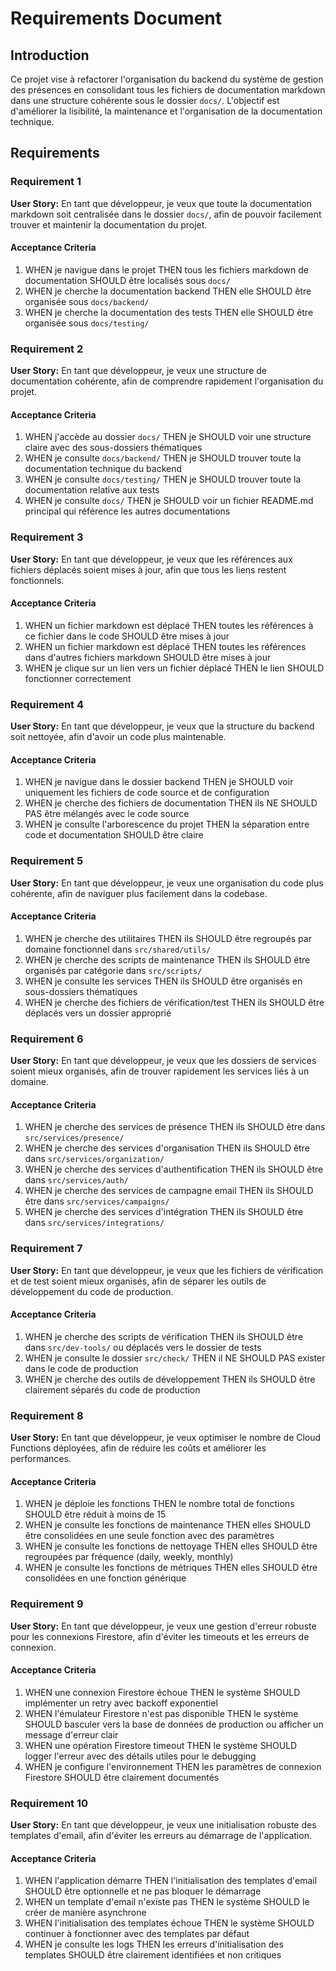 # Requirements Document

## Introduction

Ce projet vise à refactorer l'organisation du backend du système de gestion des présences en consolidant tous les fichiers de documentation markdown dans une structure cohérente sous le dossier `docs/`. L'objectif est d'améliorer la lisibilité, la maintenance et l'organisation de la documentation technique.

## Requirements

### Requirement 1

**User Story:** En tant que développeur, je veux que toute la documentation markdown soit centralisée dans le dossier `docs/`, afin de pouvoir facilement trouver et maintenir la documentation du projet.

#### Acceptance Criteria

1. WHEN je navigue dans le projet THEN tous les fichiers markdown de documentation SHOULD être localisés sous `docs/`
2. WHEN je cherche la documentation backend THEN elle SHOULD être organisée sous `docs/backend/`
3. WHEN je cherche la documentation des tests THEN elle SHOULD être organisée sous `docs/testing/`

### Requirement 2

**User Story:** En tant que développeur, je veux une structure de documentation cohérente, afin de comprendre rapidement l'organisation du projet.

#### Acceptance Criteria

1. WHEN j'accède au dossier `docs/` THEN je SHOULD voir une structure claire avec des sous-dossiers thématiques
2. WHEN je consulte `docs/backend/` THEN je SHOULD trouver toute la documentation technique du backend
3. WHEN je consulte `docs/testing/` THEN je SHOULD trouver toute la documentation relative aux tests
4. WHEN je consulte `docs/` THEN je SHOULD voir un fichier README.md principal qui référence les autres documentations

### Requirement 3

**User Story:** En tant que développeur, je veux que les références aux fichiers déplacés soient mises à jour, afin que tous les liens restent fonctionnels.

#### Acceptance Criteria

1. WHEN un fichier markdown est déplacé THEN toutes les références à ce fichier dans le code SHOULD être mises à jour
2. WHEN un fichier markdown est déplacé THEN toutes les références dans d'autres fichiers markdown SHOULD être mises à jour
3. WHEN je clique sur un lien vers un fichier déplacé THEN le lien SHOULD fonctionner correctement

### Requirement 4

**User Story:** En tant que développeur, je veux que la structure du backend soit nettoyée, afin d'avoir un code plus maintenable.

#### Acceptance Criteria

1. WHEN je navigue dans le dossier backend THEN je SHOULD voir uniquement les fichiers de code source et de configuration
2. WHEN je cherche des fichiers de documentation THEN ils NE SHOULD PAS être mélangés avec le code source
3. WHEN je consulte l'arborescence du projet THEN la séparation entre code et documentation SHOULD être claire

### Requirement 5

**User Story:** En tant que développeur, je veux une organisation du code plus cohérente, afin de naviguer plus facilement dans la codebase.

#### Acceptance Criteria

1. WHEN je cherche des utilitaires THEN ils SHOULD être regroupés par domaine fonctionnel dans `src/shared/utils/`
2. WHEN je cherche des scripts de maintenance THEN ils SHOULD être organisés par catégorie dans `src/scripts/`
3. WHEN je consulte les services THEN ils SHOULD être organisés en sous-dossiers thématiques
4. WHEN je cherche des fichiers de vérification/test THEN ils SHOULD être déplacés vers un dossier approprié

### Requirement 6

**User Story:** En tant que développeur, je veux que les dossiers de services soient mieux organisés, afin de trouver rapidement les services liés à un domaine.

#### Acceptance Criteria

1. WHEN je cherche des services de présence THEN ils SHOULD être dans `src/services/presence/`
2. WHEN je cherche des services d'organisation THEN ils SHOULD être dans `src/services/organization/`
3. WHEN je cherche des services d'authentification THEN ils SHOULD être dans `src/services/auth/`
4. WHEN je cherche des services de campagne email THEN ils SHOULD être dans `src/services/campaigns/`
5. WHEN je cherche des services d'intégration THEN ils SHOULD être dans `src/services/integrations/`

### Requirement 7

**User Story:** En tant que développeur, je veux que les fichiers de vérification et de test soient mieux organisés, afin de séparer les outils de développement du code de production.

#### Acceptance Criteria

1. WHEN je cherche des scripts de vérification THEN ils SHOULD être dans `src/dev-tools/` ou déplacés vers le dossier de tests
2. WHEN je consulte le dossier `src/check/` THEN il NE SHOULD PAS exister dans le code de production
3. WHEN je cherche des outils de développement THEN ils SHOULD être clairement séparés du code de production

### Requirement 8

**User Story:** En tant que développeur, je veux optimiser le nombre de Cloud Functions déployées, afin de réduire les coûts et améliorer les performances.

#### Acceptance Criteria

1. WHEN je déploie les fonctions THEN le nombre total de fonctions SHOULD être réduit à moins de 15
2. WHEN je consulte les fonctions de maintenance THEN elles SHOULD être consolidées en une seule fonction avec des paramètres
3. WHEN je consulte les fonctions de nettoyage THEN elles SHOULD être regroupées par fréquence (daily, weekly, monthly)
4. WHEN je consulte les fonctions de métriques THEN elles SHOULD être consolidées en une fonction générique

### Requirement 9

**User Story:** En tant que développeur, je veux une gestion d'erreur robuste pour les connexions Firestore, afin d'éviter les timeouts et les erreurs de connexion.

#### Acceptance Criteria

1. WHEN une connexion Firestore échoue THEN le système SHOULD implémenter un retry avec backoff exponentiel
2. WHEN l'émulateur Firestore n'est pas disponible THEN le système SHOULD basculer vers la base de données de production ou afficher un message d'erreur clair
3. WHEN une opération Firestore timeout THEN le système SHOULD logger l'erreur avec des détails utiles pour le debugging
4. WHEN je configure l'environnement THEN les paramètres de connexion Firestore SHOULD être clairement documentés

### Requirement 10

**User Story:** En tant que développeur, je veux une initialisation robuste des templates d'email, afin d'éviter les erreurs au démarrage de l'application.

#### Acceptance Criteria

1. WHEN l'application démarre THEN l'initialisation des templates d'email SHOULD être optionnelle et ne pas bloquer le démarrage
2. WHEN un template d'email n'existe pas THEN le système SHOULD le créer de manière asynchrone
3. WHEN l'initialisation des templates échoue THEN le système SHOULD continuer à fonctionner avec des templates par défaut
4. WHEN je consulte les logs THEN les erreurs d'initialisation des templates SHOULD être clairement identifiées et non critiques